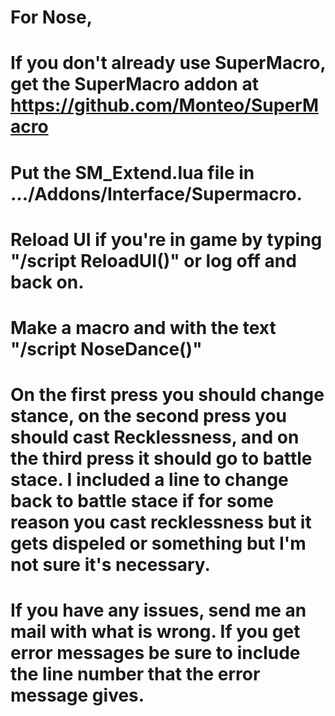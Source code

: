 # For Nose,
# If you don't already use SuperMacro, get the SuperMacro addon at https://github.com/Monteo/SuperMacro
# Put the SM_Extend.lua file in .../Addons/Interface/Supermacro.
# Reload UI if you're in game by typing "/script ReloadUI()" or log off and back on.
# Make a macro and with the text "/script NoseDance()"
# On the first press you should change stance, on the second press you should cast Recklessness, and on the third press it should go to battle stace.  I included a line to change back to battle stace if for some reason you cast recklessness but it gets dispeled or something but I'm not sure it's necessary.
# If you have any issues, send me an mail with what is wrong.  If you get error messages be sure to include the line number that the error message gives.
